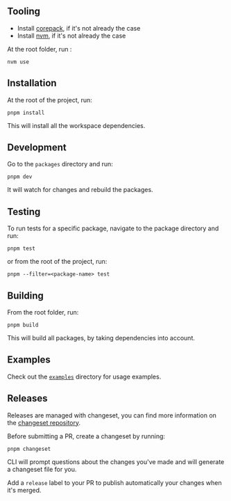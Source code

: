## Tooling
- Install [corepack](https://github.com/nodejs/corepack), if it's not already the case
- Install [nvm](https://github.com/nvm-sh/nvm), if it's not already the case

At the root folder, run :
```
nvm use
```

## Installation

At the root of the project, run:
```shell
pnpm install
```
This will install all the workspace dependencies.

## Development

Go to the `packages` directory and run:
```shell
pnpm dev
```
It will watch for changes and rebuild the packages.

## Testing

To run tests for a specific package, navigate to the package directory and run:
```shell
pnpm test
```

or from the root of the project, run:
```shell
pnpm --filter=<package-name> test
```

## Building

From the root folder, run:
```shell
pnpm build
```
This will build all packages, by taking dependencies into account.

## Examples

Check out the [`examples`]("./examples/README.md") directory for usage examples.

## Releases

Releases are managed with changeset, you can find more information on the [changeset repository](https://github.com/changesets/changesets).

Before submitting a PR, create a changeset by running:
```
pnpm changeset
```

CLI will prompt questions about the changes you've made and will generate a changeset file for you.

Add a `release` label to your PR to publish automatically your changes when it's merged.
